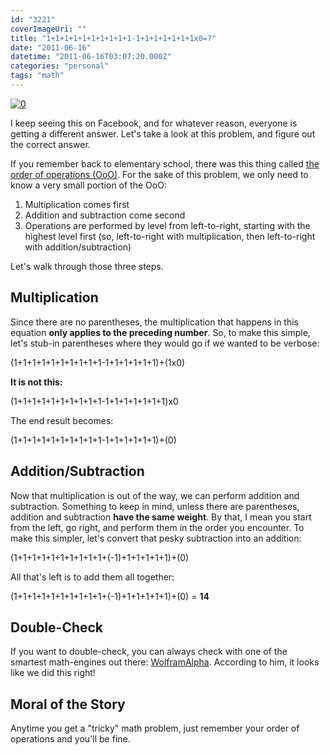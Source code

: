 ```yaml
---
id: "3221"
coverImageUri: ""
title: "1+1+1+1+1+1+1+1+1+1-1+1+1+1+1+1+1x0=?"
date: "2011-06-16"
datetime: "2011-06-16T03:07:20.000Z"
categories: "personal"
tags: "math"
---
```


[![](http://assets.brandonmartinez.com/brandonmartinez/2011/06/0.png "0")](http://assets.brandonmartinez.com/brandonmartinez/2011/06/0.png)

I keep seeing this on Facebook, and for whatever reason, everyone is getting a different answer. Let's take a look at this problem, and figure out the correct answer.

If you remember back to elementary school, there was this thing called [the order of operations (OoO)](http://en.wikipedia.org/wiki/Order_of_operations "Order of Operations on Wikipedia"). For the sake of this problem, we only need to know a very small portion of the OoO:

1. Multiplication comes first
2. Addition and subtraction come second
3. Operations are performed by level from left-to-right, starting with the highest level first (so, left-to-right with multiplication, then left-to-right with addition/subtraction)

Let's walk through those three steps.

## Multiplication

Since there are no parentheses, the multiplication that happens in this equation **only applies to the preceding number**. So, to make this simple, let's stub-in parentheses where they would go if we wanted to be verbose:

(1+1+1+1+1+1+1+1+1+1-1+1+1+1+1+1)+(1x0)

**It is not this:**

(1+1+1+1+1+1+1+1+1+1-1+1+1+1+1+1+1)x0

The end result becomes:

(1+1+1+1+1+1+1+1+1+1-1+1+1+1+1+1)+(0)

## Addition/Subtraction

Now that multiplication is out of the way, we can perform addition and subtraction. Something to keep in mind, unless there are parentheses, addition and subtraction **have the same weight**. By that, I mean you start from the left, go right, and perform them in the order you encounter. To make this simpler, let's convert that pesky subtraction into an addition:

(1+1+1+1+1+1+1+1+1+1+(-1)+1+1+1+1+1)+(0)

All that's left is to add them all together:

(1+1+1+1+1+1+1+1+1+1+(-1)+1+1+1+1+1)+(0) = **14**

## Double-Check

If you want to double-check, you can always check with one of the smartest math-engines out there: [WolframAlpha](http://www.wolframalpha.com/input/?i=1%2B1%2B1%2B1%2B1%2B1%2B1%2B1%2B1%2B1-1%2B1%2B1%2B1%2B1%2B1%2B1x0 "1+1+1+1+1+1+1+1+1+1-1+1+1+1+1+1+1x0 on WolframAlpha"). According to him, it looks like we did this right!

## Moral of the Story

Anytime you get a "tricky" math problem, just remember your order of operations and you'll be fine.
